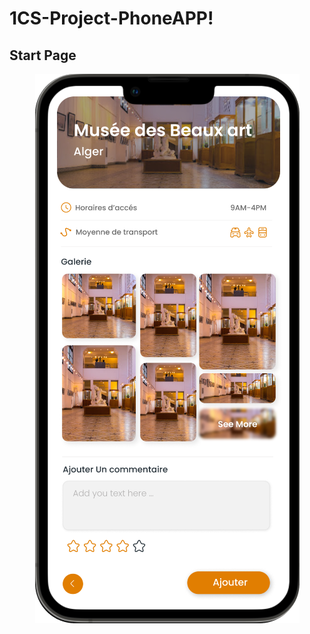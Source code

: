 # 1CS-Project-PhoneAPP!
## Start Page 

<p align="center">
  <img src="./assets/UI-images/1.png" alt="Sublime's custom image"/>
</p>
